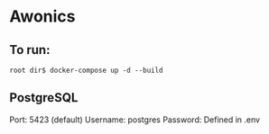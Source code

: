 # Awonics

## To run:
```root dir$ docker-compose up -d --build```

## PostgreSQL
Port: 5423 (default)
Username: postgres
Password: Defined in .env
